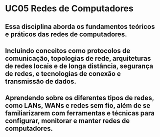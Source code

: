 # UC05 Redes de Computadores
## Essa disciplina aborda os fundamentos teóricos e práticos das redes de computadores.
## Incluindo conceitos como protocolos de comunicação, topologias de rede, arquiteturas de redes locais e de longa distância, segurança de redes, e tecnologias de conexão e transmissão de dados.
## Aprendendo sobre os diferentes tipos de redes, como LANs, WANs e redes sem fio, além de se familiarizarem com ferramentas e técnicas para configurar, monitorar e manter redes de computadores.
